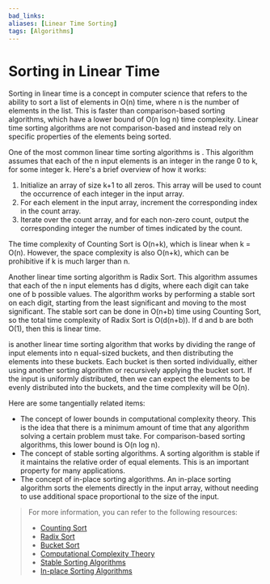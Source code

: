 ```yaml
---
bad_links: 
aliases: [Linear Time Sorting]
tags: [Algorithms]
---
```

# Sorting in Linear Time

Sorting in linear time is a concept in computer science that refers to the ability to sort a list of elements in O(n) time, where n is the number of elements in the list. This is faster than comparison-based sorting algorithms, which have a lower bound of O(n log n) time complexity. Linear time sorting algorithms are not comparison-based and instead rely on specific properties of the elements being sorted.

One of the most common linear time sorting algorithms is . This algorithm assumes that each of the n input elements is an integer in the range 0 to k, for some integer k. Here's a brief overview of how it works:

1. Initialize an array of size k+1 to all zeros. This array will be used to count the occurrence of each integer in the input array.
2. For each element in the input array, increment the corresponding index in the count array.
3. Iterate over the count array, and for each non-zero count, output the corresponding integer the number of times indicated by the count.

The time complexity of Counting Sort is O(n+k), which is linear when k = O(n). However, the space complexity is also O(n+k), which can be prohibitive if k is much larger than n.

Another linear time sorting algorithm is Radix Sort. This algorithm assumes that each of the n input elements has d digits, where each digit can take one of b possible values. The algorithm works by performing a stable sort on each digit, starting from the least significant and moving to the most significant. The stable sort can be done in O(n+b) time using Counting Sort, so the total time complexity of Radix Sort is O(d(n+b)). If d and b are both O(1), then this is linear time.

 is another linear time sorting algorithm that works by dividing the range of input elements into n equal-sized buckets, and then distributing the elements into these buckets. Each bucket is then sorted individually, either using another sorting algorithm or recursively applying the bucket sort. If the input is uniformly distributed, then we can expect the elements to be evenly distributed into the buckets, and the time complexity will be O(n).

Here are some tangentially related items:

- The concept of lower bounds in computational complexity theory. This is the idea that there is a minimum amount of time that any algorithm solving a certain problem must take. For comparison-based sorting algorithms, this lower bound is O(n log n).
- The concept of stable sorting algorithms. A sorting algorithm is stable if it maintains the relative order of equal elements. This is an important property for many applications.
- The concept of in-place sorting algorithms. An in-place sorting algorithm sorts the elements directly in the input array, without needing to use additional space proportional to the size of the input.

> For more information, you can refer to the following resources:
> - [Counting Sort](https://www.google.com/search?q=Counting+Sort)
> - [Radix Sort](https://www.google.com/search?q=Radix+Sort)
> - [Bucket Sort](https://www.google.com/search?q=Bucket+Sort)
> - [Computational Complexity Theory](https://www.google.com/search?q=Computational+Complexity+Theory)
> - [Stable Sorting Algorithms](https://www.google.com/search?q=Stable+Sorting+Algorithms)
> - [In-place Sorting Algorithms](https://www.google.com/search?q=In-place+Sorting+Algorithms)